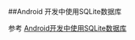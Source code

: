 ##Android 开发中使用SQLite数据库

参考 [Android开发中使用SQLite数据库](https://www.ibm.com/developerworks/cn/opensource/os-cn-sqlite/)